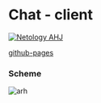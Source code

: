 # Chat - client

[![Netology AHJ](https://github.com/O-R-C/ahj-homeworks-sse-ws-2-client/actions/workflows/web.yml/badge.svg)](https://github.com/O-R-C/ahj-homeworks-sse-ws-2-client/actions/workflows/web.yml)

[github-pages](https://o-r-c.github.io/ahj-homeworks-sse-ws-2-client/)                                                                                                 
### Scheme

![arh](https://www.plantuml.com/plantuml/png/pPPTRzCm58RlyoiEkzgayT7shg9efIjJf2sPqW8tt7ZneOsQs97jh88g_nt7CPu7eOeg0RaxjLwVztmyQN8b5H6gAl90xZ9M4a4A42XBpYJUePHaW-ynv_kv47mFIbGOl2W5sHG45FBlxGcf56TLyO0Y26OpMAtdoHfcis3Bk4BWZoZWCnUxd6zW2dac5JBumk3iDhuv2rw39mkPheUbA9yB5ybolbvUdpMnoUxY-FxUnidoBlvauqMUfJiJtN92aRgq-koveLOYKrrkJsREolFHeUbr4KVHSh4EuwXfs6Px-_8Th50q-QUmbv1onZ1L6MT1bpNDP4bKkeL3Ev9Be4GHg7MbdHCaPOcC0iCzX0gByqPz4LX3RUqIIotBsEPfgd_H_dZctnTnwUsw_XC4pepaEGXCyJ53whLZDc2sPN3hIk5NuLQh7MsH_gPIWKHXsvYzx-TqkWqo58qofC71F3yrT4p_O0-dMgUxZJx4KqXi3xgIrYpbHK4OrHNzczsu9YIgTLOWhnICtu34j5FbvlYghEJst1_DUKOlBeA3jgl1SUzkTdRVzaoXRg-Pv-Jd0AUkZF-5gFkNQRFteD8VXs4n-HX5ONJJ4qQjrbuPxQRHpCNTXV2wSq5VCqQToD8uEW77bN4R3es6a55liapvZgoHZzPe06ovjrOFjaJ5t6zu-AONRz2ohxgUQ3NgespnyYIqnYUXnVN8wD3W6lU7opPGj_TykCO3WKkpqGSkrqe7OErtJK--Ml4HmWGMEi59Z4rEO2mnTaD3RD8RCLE_GspY8pOP169cuRqGevYZmby9kzAULP7_0000)
